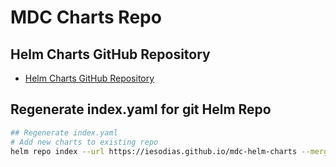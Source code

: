 # MDC Charts Repo

## Helm Charts GitHub Repository
- [Helm Charts GitHub Repository](https://github.com/iesodias/mdc-helm-charts)

## Regenerate index.yaml for git Helm Repo
```bash
## Regenerate index.yaml
# Add new charts to existing repo
helm repo index --url https://iesodias.github.io/mdc-helm-charts --merge index.yaml .
```
